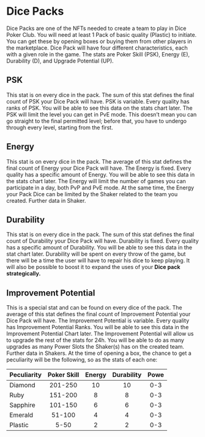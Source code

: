 # **Dice Packs**
Dice Packs are one of the NFTs needed to create a team to play in Dice Poker Club. You will need at least 1 Pack of basic quality (Plastic) to initiate. You can get these by opening boxes or buying them from other players in the marketplace.
Dice Pack will have four different characteristics, each with a given role in the game.
The stats are Poker Skill (PSK), Energy (E), Durability (D), and Upgrade Potential (UP).
## **PSK**
This stat is on every dice in the pack. The sum of this stat defines the final count of PSK your Dice Pack will have.
PSK is variable. Every quality has ranks of PSK. You will be able to see this data on the stats chart later.
The PSK will limit the level you can get in PvE mode. This doesn’t mean you can go straight to the final permitted level; before that, you have to undergo through every level, starting from the first.
## **Energy**
This stat is on every dice in the pack. The average of this stat defines the final count of Energy your Dice Pack will have.
The Energy is fixed. Every quality has a specific amount of Energy. You will be able to see this data in the stats chart later.
The Energy will limit the number of games you can participate in a day, both PvP and PvE mode. At the same time, the Energy your Pack Dice can be limited by the Shaker related to the team you created. Further data in Shaker.
## **Durability**
This stat is on every dice in the pack. The sum of this stat defines the final count of Durability your Dice Pack will have.
Durability is fixed. Every quality has a specific amount of Durability. You will be able to see this data in the stat chart later.
Durability will be spent on every throw of the game, but there will be a time the user will have to repair his dice to keep playing. It will also be possible to boost it to expand the uses of your **Dice pack strategically.**
## **Improvement Potential**
This is a special stat and can be found on every dice of the pack. The average of this stat defines the final count of Improvement Potential your Dice Pack will have.
The Improvement Potential is variable. Every quality has Improvement Potential Ranks. You will be able to see this data in the Improvement Potential Chart later.
The Improvement Potential will allow us to upgrade the rest of the stats for 24h. You will be able to do as many upgrades as many Power Slots the Shaker(s) has on the created team. Further data in Shakers.
At the time of opening a box, the chance to get a peculiarity will be the following, so as the stats of each one:

| Peculiarity | Poker Skill | Energy  | Durability | Powe    |
| ---         | :-:         | :-:     | :-:        | :-:     |
| Diamond     | 201-250     | 10      | 10         | 0-3     |
| Ruby        | 151-200     | 8       | 8          | 0-3     |
| Sapphire    | 101-150     | 6       | 6          | 0-3     |
| Emerald     | 51-100      | 4       | 4          | 0-3     |
| Plastic     | 5-50        | 2       | 2          | 0-3     |
